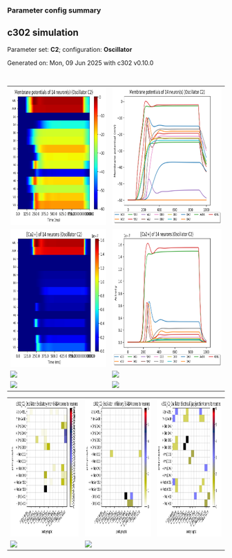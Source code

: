 ### Parameter config summary 
<h2>c302 simulation</h2>
<p>Parameter set: <b>C2</b>; configuration: <b>Oscillator</b></p>
<p>Generated on: Mon, 09 Jun 2025 with c302 v0.10.0</p><br/>
<table>

<tr>
  <td><a href="images/neurons_C2_Oscillator.png"><img alt=" " src="images/neurons_C2_Oscillator.png" height="320"/></a></td>
  <td><a href="images/traces_neuron_Oscillator_C2.png"><img alt=" " src="images/traces_neuron_Oscillator_C2.png" height="320"/></a></td>
</tr>

<tr>
  <td><a href="images/neuron_activity_C2_Oscillator.png"><img alt=" " src="images/neuron_activity_C2_Oscillator.png" height="320"/></a></td>
  <td><a href="images/traces_neuron_activity_Oscillator_C2.png"><img alt=" " src="images/traces_neuron_activity_Oscillator_C2.png" height="320"/></a></td>
</tr>

<tr>
  <td><a href="images/muscles_C2_Oscillator.png"><img alt=" " src="images/muscles_C2_Oscillator.png" height="320"/></a></td>
  <td><a href="images/traces_muscles_Oscillator_C2.png"><img alt=" " src="images/traces_muscles_Oscillator_C2.png" height="320"/></a></td>
</tr>

<tr>
  <td><a href="images/muscle_activity_C2_Oscillator.png"><img alt=" " src="images/muscle_activity_C2_Oscillator.png" height="320"/></a></td>
  <td><a href="images/traces_muscles_activity_Oscillator_C2.png"><img alt=" " src="images/traces_muscles_activity_Oscillator_C2.png" height="320"/></a></td>
</tr>
</table>
<table>

<tr><td><a href="images/c302_C2_Oscillator_exc_to_neurons.png"><img alt=" " src="images/c302_C2_Oscillator_exc_to_neurons.png" height="320"/></a></td>

  <td><a href="images/c302_C2_Oscillator_inh_to_neurons.png"><img alt=" " src="images/c302_C2_Oscillator_inh_to_neurons.png" height="320"/></a></td>

  <td><a href="images/c302_C2_Oscillator_elec_neurons_neurons.png"><img alt=" " src="images/c302_C2_Oscillator_elec_neurons_neurons.png" height="320"/></a></td></tr>

<tr><td><a href="images/c302_C2_Oscillator_exc_to_muscles.png"><img alt=" " src="images/c302_C2_Oscillator_exc_to_muscles.png" height="320"/></a></td>

  <td><a href="images/c302_C2_Oscillator_inh_to_muscles.png"><img alt=" " src="images/c302_C2_Oscillator_inh_to_muscles.png" height="320"/></a></td></tr>
</table>
